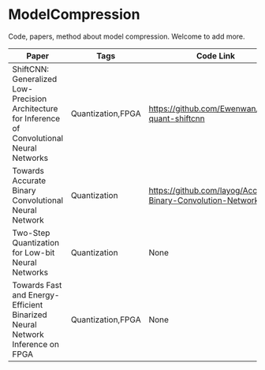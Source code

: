 # ModelCompression
Code, papers, method about model compression. Welcome to add more.

| Paper                                                        | Tags              | Code Link                                                    | Years |
| ------------------------------------------------------------ | ----------------- | ------------------------------------------------------------ | ----- |
| ShiftCNN: Generalized Low-Precision Architecture for Inference of Convolutional Neural Networks | Quantization,FPGA | https://github.com/Ewenwan/caffe-quant-shiftcnn              | 2017  |
| Towards Accurate Binary Convolutional Neural Network         | Quantization      | https://github.com/layog/Accurate-Binary-Convolution-Network | 2017  |
| Two-Step Quantization for Low-bit Neural Networks            | Quantization      | None                                                         | 2018  |
| Towards Fast and Energy-Efficient Binarized Neural Network Inference on FPGA | Quantization,FPGA | None                                                         | 2018  |

